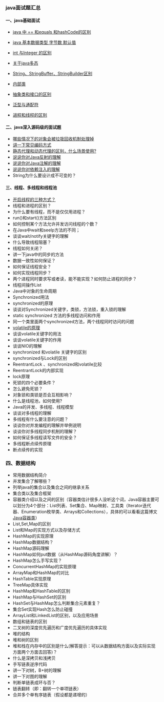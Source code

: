 ### java面试题汇总

#### 一、java基础面试

- [ java 中 == 和equals 和hashCode的区别](./1.md)
- [ java 基本数据类型 字节数 默认值](./2.md)
- [ int 与Integer 的区别](./3.md)
- [ 关于java多态](./4.md)
- [ String、StringBuffer、StringBuilder区别](./5.md)
- [内部类](./6.md)
- [抽象类和接口的区别](./7.md)

- [泛型与通配符](./8.md)
- [进程和线程的区别](./9.md)

#### 二、java深入源码级的面试题

- [哪些情况下的对象会被垃圾回收机制处理掉](./10.md)
- [讲一下常见编码方式](./11.md)
- [静态代理和动态代理的区别，什么场景使用?](./12.md)
- [说说你对Java反射的理解](./13.md)
- [说说你对Java注解的理解](./14.md)
- [说说你对依赖注入的理解](./15.md)
- String为什么要设计成不可变的？


#### 三、线程、多线程和线程池

- [开启线程的三种方式？](./16.md)
- 线程和进程的区别？
- 为什么要有线程，而不是仅仅用进程？
- run()和start()方法区别
- 如何控制某个方法允许并发访问线程的个数？
- 在Java中wait和seelp方法的不同；
- 谈谈wait/notify关键字的理解
- 什么导致线程阻塞？
- 线程如何关闭？
- 讲一下java中的同步的方法
- 数据一致性如何保证？
- 如何保证线程安全？
- 如何实现线程同步？
- 两个进程同时要求写或者读，能不能实现？如何防止进程的同步？
- 线程间操作List
- Java中对象的生命周期
- Synchronized用法
- synchronized的原理
- 谈谈对Synchronized关键字，类锁，方法锁，重入锁的理解
- static synchronized 方法的多线程访问和作用
- 同一个类里面两个synchronized方法，两个线程同时访问的问题
- [volatile的原理](./17.md)
- 谈谈volatile关键字的用法
- 谈谈volatile关键字的作用
- 谈谈NIO的理解
- synchronized 和volatile 关键字的区别
- synchronized与Lock的区别
- ReentrantLock 、synchronized和volatile比较
- ReentrantLock的内部实现
- lock原理
- 死锁的四个必要条件？
- 怎么避免死锁？
- 对象锁和类锁是否会互相影响？
- 什么是线程池，如何使用?
- Java的并发、多线程、线程模型
- 谈谈对多线程的理解
- 多线程有什么要注意的问题？
- 谈谈你对并发编程的理解并举例说明
- 谈谈你对多线程同步机制的理解？
- 如何保证多线程读写文件的安全？
- 多线程断点续传原理
- 断点续传的实现
### 四、数据结构
  - 常用数据结构简介
  - 并发集合了解哪些？
  - 列举java的集合以及集合之间的继承关系
  - 集合类以及集合框架
  - 容器类介绍以及之间的区别（容器类估计很多人没听这个词，Java容器主要可以划分为4个部分：List列表、Set集合、Map映射、工具类（Iterator迭代器、Enumeration枚举类、Arrays和Collections），具体的可以看看这篇博文 [Java容器类](http://alexyyek.github.io/2015/04/06/Collection/)）
  - List,Set,Map的区别
  - List和Map的实现方式以及存储方式
  - HashMap的实现原理
  - HashMap数据结构？
  - HashMap源码理解
  - HashMap如何put数据（从HashMap源码角度讲解）？
  - HashMap怎么手写实现？
  - ConcurrentHashMap的实现原理
  - ArrayMap和HashMap的对比
  - HashTable实现原理
  - TreeMap具体实现
  - HashMap和HashTable的区别
  - HashMap与HashSet的区别
  - HashSet与HashMap怎么判断集合元素重复？
  - 集合Set实现Hash怎么防止碰撞
  - ArrayList和LinkedList的区别，以及应用场景
  - 数组和链表的区别
  - 二叉树的深度优先遍历和广度优先遍历的具体实现
  - 堆的结构
  - 堆和树的区别
  - 堆和栈在内存中的区别是什么(解答提示：可以从数据结构方面以及实际实现方面两个方面去回答)？
  - 什么是深拷贝和浅拷贝
  - 手写链表逆序代码
  - 讲一下对树，B+树的理解
  - 讲一下对图的理解
  - 判断单链表成环与否？
  - 链表翻转（即：翻转一个单项链表）
  - 合并多个单有序链表（假设都是递增的）

​	

